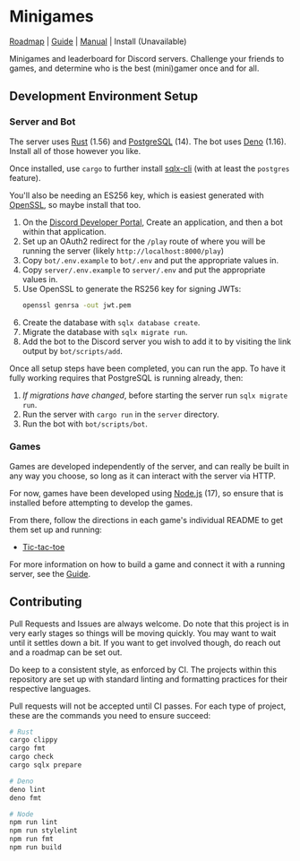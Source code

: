 # Minigames

[Roadmap][] | [Guide][] | [Manual][] | Install (Unavailable)

[Roadmap]: https://github.com/users/foxfriends/projects/2
[Guide]: ./GUIDE.md
[Manual]: ./USAGE.md

Minigames and leaderboard for Discord servers. Challenge your friends to games, and determine who is
the best (mini)gamer once and for all.

## Development Environment Setup

### Server and Bot

The server uses [Rust][] (1.56) and [PostgreSQL][] (14). The bot uses [Deno][] (1.16).
Install all of those however you like.

Once installed, use `cargo` to further install [sqlx-cli][] (with at least the `postgres` feature).

You'll also be needing an ES256 key, which is easiest generated with [OpenSSL][], so maybe install that too.

1.  On the [Discord Developer Portal][], Create an application, and then a bot within that application.
2.  Set up an OAuth2 redirect for the `/play` route of where you will be running the server (likely `http://localhost:8000/play`)
3.  Copy `bot/.env.example` to `bot/.env` and put the appropriate values in.
4.  Copy `server/.env.example` to `server/.env` and put the appropriate values in.
5.  Use OpenSSL to generate the RS256 key for signing JWTs:
    ```sh
    openssl genrsa -out jwt.pem
    ```
6.  Create the database with `sqlx database create`.
7.  Migrate the database with `sqlx migrate run`.
8.  Add the bot to the Discord server you wish to add it to by visiting the link output by `bot/scripts/add`.

[Node.js]: https://nodejs.org/en/
[Deno]: https://deno.land/
[Rust]: http://rust-lang.org/
[PostgreSQL]: https://www.postgresql.org/
[sqlx-cli]: https://crates.io/crates/sqlx-cli
[OpenSSL]: https://www.openssl.org/
[Discord Developer Portal]: https://discord.com/developers/

Once all setup steps have been completed, you can run the app. To have it fully working requires that
PostgreSQL is running already, then:
1.  *If migrations have changed*, before starting the server run `sqlx migrate run`.
2.  Run the server with `cargo run` in the `server` directory.
3.  Run the bot with `bot/scripts/bot`.

### Games

Games are developed independently of the server, and can really be built in any way you choose, so long
as it can interact with the server via HTTP.

For now, games have been developed using [Node.js][] (17), so ensure that is installed before attempting
to develop the games.

From there, follow the directions in each game's individual README to get them set up and running:
*   [Tic-tac-toe](./games/tictactoe/README.md)

For more information on how to build a game and connect it with a running server, see the [Guide][].

[Guide]: GUIDE.md

## Contributing

Pull Requests and Issues are always welcome. Do note that this project is in very early stages
so things will be moving quickly. You may want to wait until it settles down a bit. If you want
to get involved though, do reach out and a roadmap can be set out.

Do keep to a consistent style, as enforced by CI. The projects within this repository are set up
with standard linting and formatting practices for their respective languages.

Pull requests will not be accepted until CI passes. For each type of project, these are the commands
you need to ensure succeed:

```sh
# Rust
cargo clippy
cargo fmt
cargo check
cargo sqlx prepare

# Deno
deno lint
deno fmt

# Node
npm run lint
npm run stylelint
npm run fmt
npm run build
```
